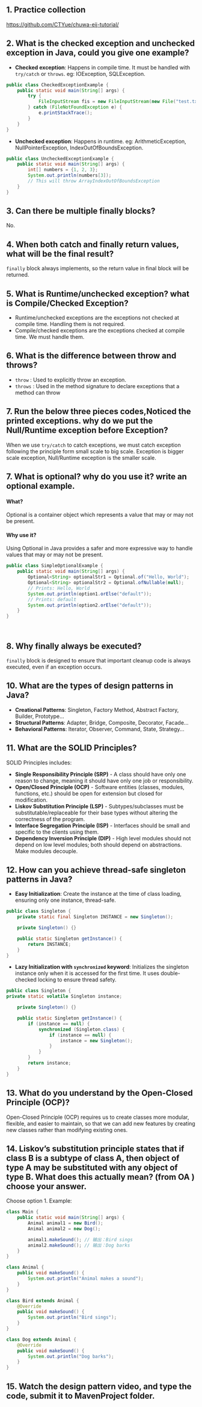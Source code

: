
## 1. Practice collection
https://github.com/CTYue/chuwa-eij-tutorial/

## 2. What is the checked exception and unchecked exception in Java, could you give one example?
- **Checked exception**: Happens in compile time. It must be handled with `try/catch` or `throws`.
  eg: IOException, SQLException.
```java
public class CheckedExceptionExample {
    public static void main(String[] args) {
        try {
            FileInputStream fis = new FileInputStream(new File("test.txt"));
        } catch (FileNotFoundException e) {
            e.printStackTrace();
        }
    }
}
```

- **Unchecked exception**: Happens in runtime. eg: ArithmeticException, NullPointerException, 
  IndexOutOfBoundsException.
```java
public class UncheckedExceptionExample {
    public static void main(String[] args) {
        int[] numbers = {1, 2, 3};
        System.out.println(numbers[3]); 
        // This will throw ArrayIndexOutOfBoundsException
    }
}
```

## 3. Can there be multiple finally blocks?
No.

## 4. When both catch and finally return values, what will be the final result?
`finally` block always implements, so the return value in final block will be returned.

## 5. What is Runtime/unchecked exception? what is Compile/Checked Exception?
- Runtime/unchecked exceptions are the exceptions not checked at compile time. Handling them is not 
required.
- Compile/checked exceptions are the exceptions checked at compile time. We must handle them.


## 6. What is the difference between throw and throws?
- `throw` : Used to explicitly throw an exception.
- `throws` : Used in the method signature to declare exceptions that a method can throw

## 7. Run the below three pieces codes,Noticed the printed exceptions. why do we put the Null/Runtime exception before Exception?
When we use `try/catch` to catch exceptions, we must catch exception following the principle form small scale to big 
scale. Exception is bigger scale exception, Null/Runtime exception is the smaller scale.

## 7. What is optional? why do you use it? write an optional example.
#### What?
Optional is a container object which represents a value that may or may not be present.

#### Why use it?
Using Optional in Java provides a safer and more expressive way to handle values that may or may not be present.

```java
public class SimpleOptionalExample {
    public static void main(String[] args) {
        Optional<String> optionalStr1 = Optional.of("Hello, World");
        Optional<String> optionalStr2 = Optional.ofNullable(null);
        // Prints: Hello, World
        System.out.println(option1.orElse("default")); 
        // Prints: default
        System.out.println(option2.orElse("default")); 
    }
}

   
```

## 8. Why finally always be executed?
`finally` block is designed to ensure that important cleanup code is always executed, even if an exception occurs.

## 10. What are the types of design patterns in Java?
- **Creational Patterns**: Singleton, Factory Method, Abstract Factory, Builder, Prototype...
- **Structural Patterns**: Adapter, Bridge, Composite, Decorator, Facade...
- **Behavioral Patterns**: Iterator, Observer, Command, State, Strategy...

## 11. What are the SOLID Principles?
SOLID Principles includes:
- **Single Responsibility Principle (SRP)** -  A class should have only one reason to change, meaning it should have only one job or responsibility.
- **Open/Closed Principle (OCP)** - Software entities (classes, modules, functions, etc.) should be open for extension but closed for modification.
- **Liskov Substitution Principle (LSP)** - Subtypes/subclasses must be substitutable/replaceable for their base types 
  without altering the correctness of the program.
- **Interface Segregation Principle (ISP)** - Interfaces should be small and specific to the clients using them.
- **Dependency Inversion Principle (DIP)** - High level modules should not depend on low level modules; both should 
  depend on abstractions. Make modules decouple.

## 12. How can you achieve thread-safe singleton patterns in Java?
- **Easy Initialization**: Create the instance at the time of class loading, ensuring only one instance, thread-safe.
```java
public class Singleton {
    private static final Singleton INSTANCE = new Singleton();

    private Singleton() {}

    public static Singleton getInstance() {
        return INSTANCE;
    }
}

```
- **Lazy Initialization with `synchronized` keyword**: Initializes the singleton instance only when it is accessed for 
  the first time. It uses double-checked locking to ensure thread safety.
```java
public class Singleton {
private static volatile Singleton instance;

    private Singleton() {}

    public static Singleton getInstance() {
        if (instance == null) {
            synchronized (Singleton.class) {
                if (instance == null) {
                    instance = new Singleton();
                }
            }
        }
        return instance;
    }
}
```

## 13. What do you understand by the Open-Closed Principle (OCP)?

Open-Closed Principle (OCP) requires us to create classes more modular, flexible, and easier to maintain, so that we can add new features by creating new classes rather than modifying existing ones.

## 14. Liskov’s substitution principle states that if class B is a subtype of class A, then object of type A may be substituted with any object of type B. What does this actually mean? (from OA ) choose your answer.
Choose option 1.
Example:
```java
class Main {
    public static void main(String[] args) {
        Animal animal1 = new Bird();
        Animal animal2 = new Dog();

        animal1.makeSound(); // 输出：Bird sings
        animal2.makeSound(); // 输出：Dog barks
    }
}

class Animal {
    public void makeSound() {
        System.out.println("Animal makes a sound");
    }
}

class Bird extends Animal {
    @Override
    public void makeSound() {
        System.out.println("Bird sings");
    }
}

class Dog extends Animal {
    @Override
    public void makeSound() {
        System.out.println("Dog barks");
    }
}
```

## 15. Watch the design pattern video, and type the code, submit it to MavenProject folder.